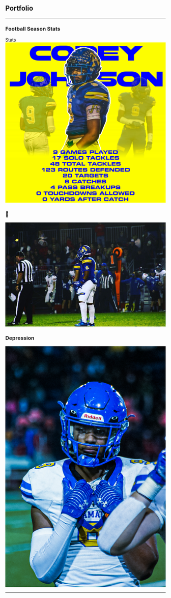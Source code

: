 ## Portfolio

---

### Football Season Stats 

[Stats](/sample_page)
<img src="images/season-stats.png?raw=true"/>

### 🗿

<img src="images/673DA8F9-5F49-4E8C-926F-8EE44DF58358.JPG?raw=true"/>

### Depression

<img src="images/photo oct 29, 8 25 39 pm.JPG?raw=true"/>

---
